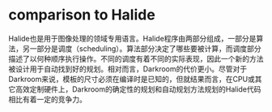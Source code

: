 # comparison to Halide

Halide也是用于图像处理的领域专用语言。Halide程序由两部分组成，一部分是算法，另一部分是调度（scheduling）。算法部分决定了哪些要被计算，而调度部分描述了以何种顺序执行操作。不同的调度有着不同的实际表现，因此一个新的方法被设计用于自动找到好的规划。相对而言，Darkroom的代价更小。尽管对于Darkroom来说，模板的尺寸必须在编译时是已知的，但就结果而言，在CPU或其它高效定制硬件上，Darkroom的确定性的规划和自动规划方法规划的Halide代码相比有着一定的竞争力。